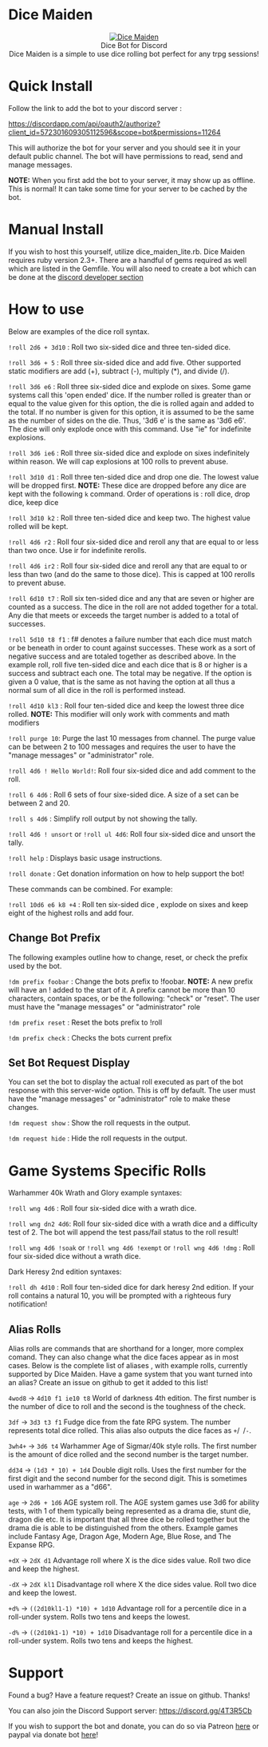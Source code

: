 # Dice Maiden
<p align="center">
 <a href="https://discordbots.org/bot/377701707943116800" >
  <img src="https://discordbots.org/api/widget/377701707943116800.svg" alt="Dice Maiden" />
</a>
<br>Dice Bot for Discord
<br>Dice Maiden is a simple to use dice rolling bot perfect for any trpg sessions!
</p>

# Quick Install
Follow the link to add the bot to your discord server :

https://discordapp.com/api/oauth2/authorize?client_id=572301609305112596&scope=bot&permissions=11264

This will authorize the bot for your server and you should see it in your default public channel. The bot will have permissions to read, send and manage messages.

**NOTE:** When you first add the bot to your server, it may show up as offline. This is normal! It can take some time for your server to be cached by the bot.

# Manual Install
If you wish to host this yourself, utilize dice_maiden_lite.rb. Dice Maiden requires ruby version 2.3+. There are a handful of gems required as well which are listed in the Gemfile. You will also need to create a bot which can be done at the [discord developer section](https://discordapp.com/developers/applications/me)

# How to use
Below are examples of the dice roll syntax.

`!roll 2d6 + 3d10` : Roll two six-sided dice and three ten-sided dice.

`!roll 3d6 + 5` : Roll three six-sided dice and add five. Other supported static modifiers are add (+), subtract (-), multiply (*), and divide (/).

`!roll 3d6 e6` : Roll three six-sided dice and explode on sixes. Some game systems call this 'open ended' dice. If the number rolled is greater than or equal to the value given for this option, the die is rolled again and added to the total. If no number is given for this option, it is assumed to be the same as the number of sides on the die. Thus, '3d6 e' is the same as '3d6 e6'. The dice will only explode once with this command. Use "ie" for indefinite explosions.

`!roll 3d6 ie6` : Roll three six-sided dice and explode on sixes indefinitely within reason. We will cap explosions at 100 rolls to prevent abuse.

`!roll 3d10 d1` : Roll three ten-sided dice and drop one die. The lowest value will be dropped first.  **NOTE:** These dice are dropped before any dice are kept with the following `k` command. Order of operations is : roll dice, drop dice, keep dice

`!roll 3d10 k2` : Roll three ten-sided dice and keep two. The highest value rolled will be kept.

`!roll 4d6 r2` : Roll four six-sided dice and reroll any that are equal to or less than two once. Use ir for indefinite rerolls.

`!roll 4d6 ir2` : Roll four six-sided dice and reroll any that are equal to or less than two (and do the same to those dice). This is capped at 100 rerolls to prevent abuse.

`!roll 6d10 t7` : Roll six ten-sided dice and any that are seven or higher are counted as a success. The dice in the roll are not added together for a total. Any die that meets or exceeds the target number is added to a total of successes.

`!roll 5d10 t8 f1` : f# denotes a failure number that each dice must match or be beneath in order to count against successes. These work as a sort of negative success and are totaled together as described above. In the example roll, roll five ten-sided dice and each dice that is 8 or higher is a success and subtract each one. The total may be negative. If the option is given a 0 value, that is the same as not having the option at all thus a normal sum of all dice in the roll is performed instead.

`!roll 4d10 kl3` : Roll four ten-sided dice and keep the lowest three dice rolled. **NOTE:** This modifier will only work with comments and math modifiers

`!roll purge 10`: Purge the last 10 messages from channel. The purge value can be between 2 to 100 messages and requires the user to have the "manage messages" or "administrator" role.

`!roll 4d6 ! Hello World!`: Roll four six-sided dice and add comment to the roll.

`!roll 6 4d6` : Roll 6 sets of four sixe-sided dice. A size of a set can be between 2 and 20.

`!roll s 4d6` : Simplify roll output by not showing the tally.

`!roll 4d6 ! unsort` or `!roll ul 4d6`: Roll four six-sided dice and unsort the tally.

`!roll help` : Displays basic usage instructions.

`!roll donate` : Get donation information on how to help support the bot!

These commands can be combined. For example:

`!roll 10d6 e6 k8 +4` : Roll ten six-sided dice , explode on sixes and keep eight of the highest rolls and add four.

## Change Bot Prefix

The following examples outline how to change, reset, or check the prefix used by the bot.

`!dm prefix foobar` : Change the bots prefix to !foobar. **NOTE:** A new prefix will have an ! added to the start of it. A prefix cannot be more than 10 characters, contain spaces, or be the following: "check" or "reset". The user must have the "manage messages" or "administrator" role

`!dm prefix reset` : Reset the bots prefix to !roll

`!dm prefix check` : Checks the bots current prefix

## Set Bot Request Display

You can set the bot to display the actual roll executed as part of the bot response with this server-wide option. This is off by default. The user must have the "manage messages" or "administrator" role to make these changes.

`!dm request show` : Show the roll requests in the output.

`!dm request hide` : Hide the roll requests in the output.

# Game Systems Specific Rolls
Warhammer 40k Wrath and Glory example syntaxes:

`!roll wng 4d6` : Roll four six-sided dice with a wrath dice.

`!roll wng dn2 4d6`: Roll four six-sided dice with a wrath dice and a difficulty test of 2. The bot will append the test pass/fail status to the roll result!

`!roll wng 4d6 !soak` or `!roll wng 4d6 !exempt` or `!roll wng 4d6 !dmg` : Roll four six-sided dice without a wrath dice.

Dark Heresy 2nd edition syntaxes:

`!roll dh 4d10` : Roll four ten-sided dice for dark heresy 2nd edition. If your roll contains a natural 10, you will be prompted with a righteous fury notification!

## Alias Rolls
Alias rolls are commands that are shorthand for a longer, more complex comand. They can also change what the dice faces appear as
in most cases. Below is the complete list of aliases , with example rolls, currently supported by Dice Maiden. Have a game system that you want turned into an alias? Create an issue on github to get it added to this list!

`4wod8` -> `4d10 f1 ie10 t8` World of darkness 4th edition. The first number is the number of dice to roll and the second is the toughness of the check.

`3df` -> `3d3 t3 f1` Fudge dice from the fate RPG system. The number represents total dice rolled. This alias also outputs the dice faces as `+`/` `/`-`.

`3wh4+` -> `3d6 t4` Warhammer Age of Sigmar/40k style rolls. The first number is the amount of dice rolled and the second number is the target number.

`dd34` -> `(1d3 * 10) + 1d4` Double digit rolls. Uses the first number for the first digit and the second number for the second digit. This is sometimes used in warhammer as a "d66".

`age` -> `2d6 + 1d6` AGE system roll. The AGE system games use 3d6 for ability tests, with 1 of them typically being represented as a drama die, stunt die, dragon die etc. It is important that all three dice be rolled together but the drama die is able to be distinguished from the others. Example games include Fantasy Age, Dragon Age, Modern Age, Blue Rose, and The Expanse RPG.

`+dX` -> `2dX d1`  Advantage roll where X is the dice sides value. Roll two dice and keep the highest.

`-dX` -> `2dX kl1` Disadvantage roll where X the dice sides value. Roll two dice and keep the lowest.

`+d%` -> `((2d10kl1-1) *10) + 1d10` Advantage roll for a percentile dice in a roll-under system. Rolls two tens and keeps the lowest.

`-d%` -> `((2d10k1-1) *10) + 1d10` Disadvantage roll for a percentile dice in a roll-under system. Rolls two tens and keeps the highest.

# Support
Found a bug? Have a feature request? Create an issue on github. Thanks!

You can also join the Discord Support server: https://discord.gg/4T3R5Cb

If you wish to support the bot and donate, you can do so via Patreon [here](https://patreon.com/dicemaiden) or paypal via donate bot [here](https://donatebot.io/checkout/534632036569448458?buyer=176097017926385664)!

